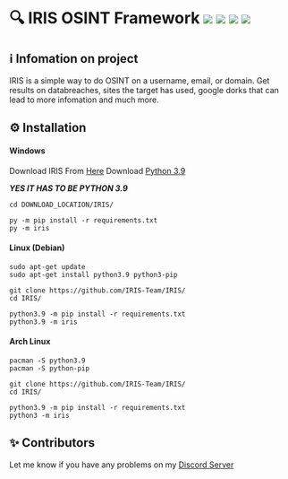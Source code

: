 
# 🔍 IRIS OSINT Framework ![](https://img.shields.io/badge/src-public-green) ![](https://img.shields.io/github/forks//IRIS-Team/IRIS/) ![](https://img.shields.io/github/stars/IRIS-Team/IRIS) ![](https://img.shields.io/github/issues/IRIS-Team/IRIS)

## ℹ️ Infomation on project
IRIS is a simple way to do OSINT on a username, email, or domain. Get results on databreaches, sites the target has used, google dorks that can lead to more infomation and much more.

## ⚙️ Installation
#### Windows
Download IRIS From [Here](https://github.com/IRIS-Team/IRIS/archive/refs/heads/main.zip)
Download [Python 3.9](https://www.python.org/ftp/python/3.9.6/python-3.9.6-amd64.exe)

***YES IT HAS TO BE PYTHON 3.9***
```
cd DOWNLOAD_LOCATION/IRIS/

py -m pip install -r requirements.txt
py -m iris
```
#### Linux (Debian)
```
sudo apt-get update
sudo apt-get install python3.9 python3-pip

git clone https://github.com/IRIS-Team/IRIS/
cd IRIS/

python3.9 -m pip install -r requirements.txt
python3.9 -m iris
```
#### Arch Linux
```
pacman -S python3.9
pacman -S python-pip

git clone https://github.com/IRIS-Team/IRIS/
cd IRIS/

python3.9 -m pip install -r requirements.txt
python3 -m iris
```

## ✨ Contributors


Let me know if you have any problems on my [Discord Server](https://discord.gg/NBPCseG6g4)
